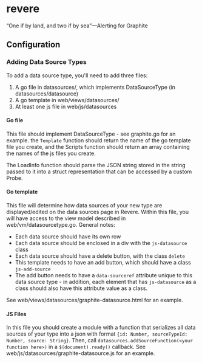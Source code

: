 # revere
“One if by land, and two if by sea”—Alerting for Graphite

## Configuration

### Adding Data Source Types

To add a data source type, you'll need to add three files:

1. A go file in datasources/, which implements DataSourceType (in datasources/datasource)
2. A go template in web/views/datasources/
3. At least one js file in web/js/datasources

#### Go file

This file should implement DataSourceType - see graphite.go for an example. the `Template`
function should return the name of the go template file you create, and the Scripts function should
return an array containing the names of the js files you create.

The LoadInfo function should parse the JSON string stored in the string passed to it into a struct representation that can be accessed by a custom Probe.

#### Go template

This file will determine how data sources of your new type are displayed/edited on the data sources page in Revere. Within this file, you will have access to the view model described in web/vm/datasourcetype.go. General notes:

* Each data source should have its own row
* Each data source should be enclosed in a div with the `js-datasource` class
* Each data source should have a delete button, with the class `delete`
* This template needs to have an add button, which should have a class `js-add-source`
* The add button needs to have a `data-sourceref` attribute unique to this data source type - in addition, each element that has `js-datasource` as a class should also have this attribute value as a class.

See web/views/datasources/graphite-datasource.html for an example.

#### JS Files

In this file you should create a module with a function that serializes all data sources of your type into a json with format `{id: Number, sourceTypeId: Number, source: String}`. Then, call `datasources.addSourceFunction(<your function here>)` in a `$(document).ready()` callback. See web/js/datasources/graphite-datasource.js for an example.
